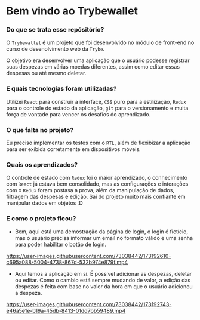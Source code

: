 # Bem vindo ao Trybewallet

### Do que se trata esse repósitório?

O `Trybewallet` é um projeto que foi desenvolvido no módulo de front-end no curso de desenolvimento web da `Trybe`.

O objetivo era desenvolver uma aplicação que o usuário podesse registrar suas despezas em várias moedas diferentes, assim como editar essas despesas ou até mesmo deletar.

### E quais tecnologias foram utilizadas?

Utilizei `React` para construir a interface, `CSS` puro para a estilização, `Redux` para o controle do estado da aplicação, `git` para o versionamento e muita força de vontade para vencer os desafios do aprendizado.

### O que falta no projeto?

Eu preciso implementar os testes com o `RTL`, além de flexibizar a aplicação para ser exibida corretamente em dispositivos móveis.

### Quais os aprendizados?

O controle de estado com `Redux` foi o maior aprendizado, o conhecimento com `React` já estava bem consolidado, mas as configurações e interações com o `Redux` foram postasa a prova, além da manipulação de dados, filtragem das despesas e edição. Sai do projeto muito mais confiante em manipular dados em objetos :D

### E como o projeto ficou?

- Bem, aqui está uma demostração da página de login, o login é fictício, mas o usuário precisa informar um email no formato válido e uma senha para poder habilitar o botão de login.

https://user-images.githubusercontent.com/73038442/173192610-c695a088-5004-4738-867d-532b974e879f.mp4

- Aqui temos a aplicação em si. É possível adicionar as despezas, deletar ou editar. Como o cambio está sempre mudando de valor, a edição das despezas é feita com base no valor da hora em que o usuário adicionou a despeza.


https://user-images.githubusercontent.com/73038442/173192743-e46a5e1e-b19a-45db-8413-01dd7bb59489.mp4

